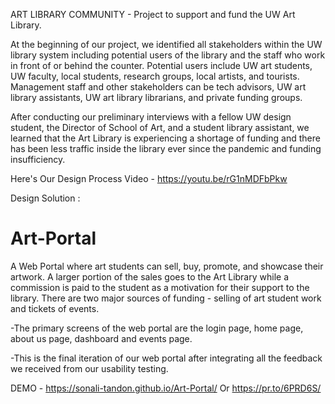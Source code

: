 ART LIBRARY COMMUNITY - Project to support and fund the UW Art Library.

At the beginning of our project, we identified all stakeholders within the UW library
system including potential users of the library and the staff who work in front of or
behind the counter. Potential users include UW art students, UW faculty, local students,
research groups, local artists, and tourists. Management staff and other stakeholders
can be tech advisors, UW art library assistants, UW art library librarians, and private
funding groups.

After conducting our preliminary interviews with a fellow UW design student, the
Director of School of Art, and a student library assistant, we learned that the Art Library
is experiencing a shortage of funding and there has been less traffic inside the library
ever since the pandemic and funding insufficiency. 

Here's Our Design Process Video - https://youtu.be/rG1nMDFbPkw

Design Solution :
# Art-Portal
A Web Portal where art students can sell, buy, promote, and showcase their artwork. A larger portion of the sales goes to the Art Library while a commission is paid to the student as a motivation for their support to the library. There are two major sources of funding - selling of art student work and tickets of events.

-The primary screens of the web portal are the login page, home page, about us page, dashboard and events page. 

-This is the final iteration of our web portal after integrating all the feedback we received from our usability testing.

DEMO - https://sonali-tandon.github.io/Art-Portal/
Or
https://pr.to/6PRD6S/
